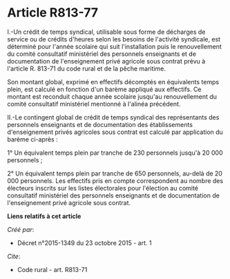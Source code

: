 # Article R813-77

I.-Un crédit de temps syndical, utilisable sous forme de décharges de service ou de crédits d'heures selon les besoins de
l'activité syndicale, est déterminé pour l'année scolaire qui suit l'installation puis le renouvellement du comité
consultatif ministériel des personnels enseignants et de documentation de l'enseignement privé agricole sous contrat prévu à
l'article R. 813-71 du code rural et de la pêche maritime. 

Son montant global, exprimé en effectifs décomptés en équivalents temps plein, est calculé en fonction d'un barème appliqué
aux effectifs. Ce montant est reconduit chaque année scolaire jusqu'au renouvellement du comité consultatif ministériel
mentionné à l'alinéa précédent. 

II.-Le contingent global de crédit de temps syndical des représentants des personnels enseignants et de documentation des
établissements d'enseignement privés agricoles sous contrat est calculé par application du barème ci-après : 

1° Un équivalent temps plein par tranche de 230 personnels jusqu'à 20 000 personnels ; 

2° Un équivalent temps plein par tranche de 650 personnels, au-delà de 20 000 personnels. Les effectifs pris en compte
correspondent au nombre des électeurs inscrits sur les listes électorales pour l'élection au comité consultatif ministériel
des personnels enseignants et de documentation de l'enseignement privé agricole sous contrat.

**Liens relatifs à cet article**

_Créé par_:

  - Décret n°2015-1349 du 23 octobre 2015 - art. 1

_Cite_:

  - Code rural - art. R813-71
